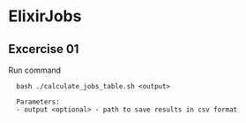 # ElixirJobs

## Excercise 01

Run command
```
  bash ./calculate_jobs_table.sh <output>

  Parameters:
  - output <optional> - path to save results in csv format
```